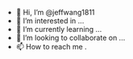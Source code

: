 - 👋 Hi, I’m @jeffwang1811
- 👀 I’m interested in ...
- 🌱 I’m currently learning ...
- 💞️ I’m looking to collaborate on ...
- 📫 How to reach me .


<!---
jeffwang1811/jeffwang1811 is a ✨ special ✨ repository because its `README.md` (this file) appears on your GitHub profile.
You can click the Preview link to take a look at your changes.
--->
